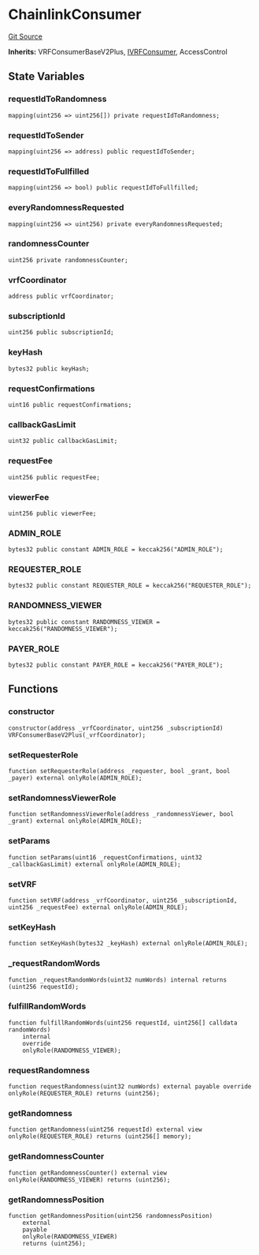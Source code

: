 # ChainlinkConsumer
[Git Source](https://github.com//Team3dVidyaGames/InventoryContractV3_erc1155/blob/1ea082fa7a0e0f6b1f2f48334e6587a529352f75/src/contracts/randomness/ChainlinkConsumer.sol)

**Inherits:**
VRFConsumerBaseV2Plus, [IVRFConsumer](/src/contracts/interfaces/IVRFConsumer.sol/interface.IVRFConsumer.md), AccessControl


## State Variables
### requestIdToRandomness

```solidity
mapping(uint256 => uint256[]) private requestIdToRandomness;
```


### requestIdToSender

```solidity
mapping(uint256 => address) public requestIdToSender;
```


### requestIdToFullfilled

```solidity
mapping(uint256 => bool) public requestIdToFullfilled;
```


### everyRandomnessRequested

```solidity
mapping(uint256 => uint256) private everyRandomnessRequested;
```


### randomnessCounter

```solidity
uint256 private randomnessCounter;
```


### vrfCoordinator

```solidity
address public vrfCoordinator;
```


### subscriptionId

```solidity
uint256 public subscriptionId;
```


### keyHash

```solidity
bytes32 public keyHash;
```


### requestConfirmations

```solidity
uint16 public requestConfirmations;
```


### callbackGasLimit

```solidity
uint32 public callbackGasLimit;
```


### requestFee

```solidity
uint256 public requestFee;
```


### viewerFee

```solidity
uint256 public viewerFee;
```


### ADMIN_ROLE

```solidity
bytes32 public constant ADMIN_ROLE = keccak256("ADMIN_ROLE");
```


### REQUESTER_ROLE

```solidity
bytes32 public constant REQUESTER_ROLE = keccak256("REQUESTER_ROLE");
```


### RANDOMNESS_VIEWER

```solidity
bytes32 public constant RANDOMNESS_VIEWER = keccak256("RANDOMNESS_VIEWER");
```


### PAYER_ROLE

```solidity
bytes32 public constant PAYER_ROLE = keccak256("PAYER_ROLE");
```


## Functions
### constructor


```solidity
constructor(address _vrfCoordinator, uint256 _subscriptionId) VRFConsumerBaseV2Plus(_vrfCoordinator);
```

### setRequesterRole


```solidity
function setRequesterRole(address _requester, bool _grant, bool _payer) external onlyRole(ADMIN_ROLE);
```

### setRandomnessViewerRole


```solidity
function setRandomnessViewerRole(address _randomnessViewer, bool _grant) external onlyRole(ADMIN_ROLE);
```

### setParams


```solidity
function setParams(uint16 _requestConfirmations, uint32 _callbackGasLimit) external onlyRole(ADMIN_ROLE);
```

### setVRF


```solidity
function setVRF(address _vrfCoordinator, uint256 _subscriptionId, uint256 _requestFee) external onlyRole(ADMIN_ROLE);
```

### setKeyHash


```solidity
function setKeyHash(bytes32 _keyHash) external onlyRole(ADMIN_ROLE);
```

### _requestRandomWords


```solidity
function _requestRandomWords(uint32 numWords) internal returns (uint256 requestId);
```

### fulfillRandomWords


```solidity
function fulfillRandomWords(uint256 requestId, uint256[] calldata randomWords)
    internal
    override
    onlyRole(RANDOMNESS_VIEWER);
```

### requestRandomness


```solidity
function requestRandomness(uint32 numWords) external payable override onlyRole(REQUESTER_ROLE) returns (uint256);
```

### getRandomness


```solidity
function getRandomness(uint256 requestId) external view onlyRole(REQUESTER_ROLE) returns (uint256[] memory);
```

### getRandomnessCounter


```solidity
function getRandomnessCounter() external view onlyRole(RANDOMNESS_VIEWER) returns (uint256);
```

### getRandomnessPosition


```solidity
function getRandomnessPosition(uint256 randomnessPosition)
    external
    payable
    onlyRole(RANDOMNESS_VIEWER)
    returns (uint256);
```

